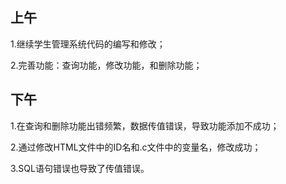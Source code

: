 ## 上午

1.继续学生管理系统代码的编写和修改；

2.完善功能：查询功能，修改功能，和删除功能；

## 下午

1.在查询和删除功能出错频繁，数据传值错误，导致功能添加不成功；

2.通过修改HTML文件中的ID名和.c文件中的变量名，修改成功；

3.SQL语句错误也导致了传值错误。
